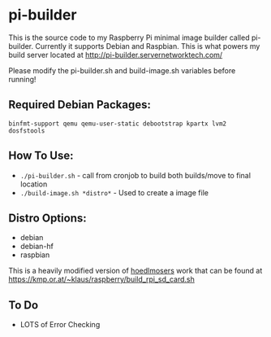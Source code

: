 # pi-builder

This is the source code to my Raspberry Pi minimal image builder called pi-builder. Currently it supports Debian and Raspbian.
This is what powers my build server located at http://pi-builder.servernetworktech.com/

Please modify the pi-builder.sh and build-image.sh variables before running!

## Required Debian Packages:

```
binfmt-support qemu qemu-user-static debootstrap kpartx lvm2 dosfstools
```

## How To Use:

 * `./pi-builder.sh` - call from cronjob to build both builds/move to final location
 * `./build-image.sh *distro*` - Used to create a image file

## Distro Options:

 * debian
 * debian-hf
 * raspbian

This is a heavily modified version of <a href="https://github.com/hoedlmoser">hoedlmosers</a> work that can be found at https://kmp.or.at/~klaus/raspberry/build_rpi_sd_card.sh

## To Do
 * LOTS of Error Checking
